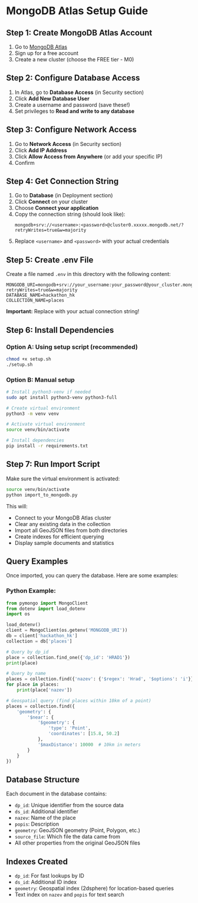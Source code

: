 # MongoDB Atlas Setup Guide

## Step 1: Create MongoDB Atlas Account

1. Go to [MongoDB Atlas](https://www.mongodb.com/cloud/atlas/register)
2. Sign up for a free account
3. Create a new cluster (choose the FREE tier - M0)

## Step 2: Configure Database Access

1. In Atlas, go to **Database Access** (in Security section)
2. Click **Add New Database User**
3. Create a username and password (save these!)
4. Set privileges to **Read and write to any database**

## Step 3: Configure Network Access

1. Go to **Network Access** (in Security section)
2. Click **Add IP Address**
3. Click **Allow Access from Anywhere** (or add your specific IP)
4. Confirm

## Step 4: Get Connection String

1. Go to **Database** (in Deployment section)
2. Click **Connect** on your cluster
3. Choose **Connect your application**
4. Copy the connection string (should look like):
   ```
   mongodb+srv://<username>:<password>@cluster0.xxxxx.mongodb.net/?retryWrites=true&w=majority
   ```
5. Replace `<username>` and `<password>` with your actual credentials

## Step 5: Create .env File

Create a file named `.env` in this directory with the following content:

```env
MONGODB_URI=mongodb+srv://your_username:your_password@your_cluster.mongodb.net/?retryWrites=true&w=majority
DATABASE_NAME=hackathon_hk
COLLECTION_NAME=places
```

**Important:** Replace with your actual connection string!

## Step 6: Install Dependencies

### Option A: Using setup script (recommended)
```bash
chmod +x setup.sh
./setup.sh
```

### Option B: Manual setup
```bash
# Install python3-venv if needed
sudo apt install python3-venv python3-full

# Create virtual environment
python3 -m venv venv

# Activate virtual environment
source venv/bin/activate

# Install dependencies
pip install -r requirements.txt
```

## Step 7: Run Import Script

Make sure the virtual environment is activated:
```bash
source venv/bin/activate
python import_to_mongodb.py
```

This will:
- Connect to your MongoDB Atlas cluster
- Clear any existing data in the collection
- Import all GeoJSON files from both directories
- Create indexes for efficient querying
- Display sample documents and statistics

## Query Examples

Once imported, you can query the database. Here are some examples:

### Python Example:
```python
from pymongo import MongoClient
from dotenv import load_dotenv
import os

load_dotenv()
client = MongoClient(os.getenv('MONGODB_URI'))
db = client['hackathon_hk']
collection = db['places']

# Query by dp_id
place = collection.find_one({'dp_id': 'HRAD1'})
print(place)

# Query by name
places = collection.find({'nazev': {'$regex': 'Hrad', '$options': 'i'}})
for place in places:
    print(place['nazev'])

# Geospatial query (find places within 10km of a point)
places = collection.find({
    'geometry': {
        '$near': {
            '$geometry': {
                'type': 'Point',
                'coordinates': [15.8, 50.2]
            },
            '$maxDistance': 10000  # 10km in meters
        }
    }
})
```

## Database Structure

Each document in the database contains:
- `dp_id`: Unique identifier from the source data
- `ds_id`: Additional identifier
- `nazev`: Name of the place
- `popis`: Description
- `geometry`: GeoJSON geometry (Point, Polygon, etc.)
- `source_file`: Which file the data came from
- All other properties from the original GeoJSON files

## Indexes Created

- `dp_id`: For fast lookups by ID
- `ds_id`: Additional ID index
- `geometry`: Geospatial index (2dsphere) for location-based queries
- Text index on `nazev` and `popis` for text search
